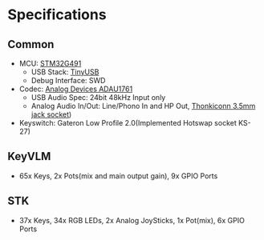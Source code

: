 # Specifications

## Common

- MCU: [STM32G491](https://www.st.com/en/microcontrollers-microprocessors/stm32g4x1.html)
  - USB Stack: [TinyUSB](https://docs.tinyusb.org/en/latest/)
  - Debug Interface: SWD
- Codec: [Analog Devices ADAU1761](https://www.analog.com/jp/products/adau1761.html)
  - USB Audio Spec: 24bit 48kHz Input only
  - Analog Audio In/Out: Line/Phono In and HP Out, [Thonkiconn 3.5mm jack socket](https://www.thonk.co.uk/shop/thonkiconn/))
- Keyswitch: Gateron Low Profile 2.0(Implemented Hotswap socket KS-27)  

## KeyVLM 

- 65x Keys, 2x Pots(mix and main output gain), 9x GPIO Ports

## STK

- 37x Keys, 34x RGB LEDs, 2x Analog JoySticks, 1x Pot(mix), 6x GPIO Ports



